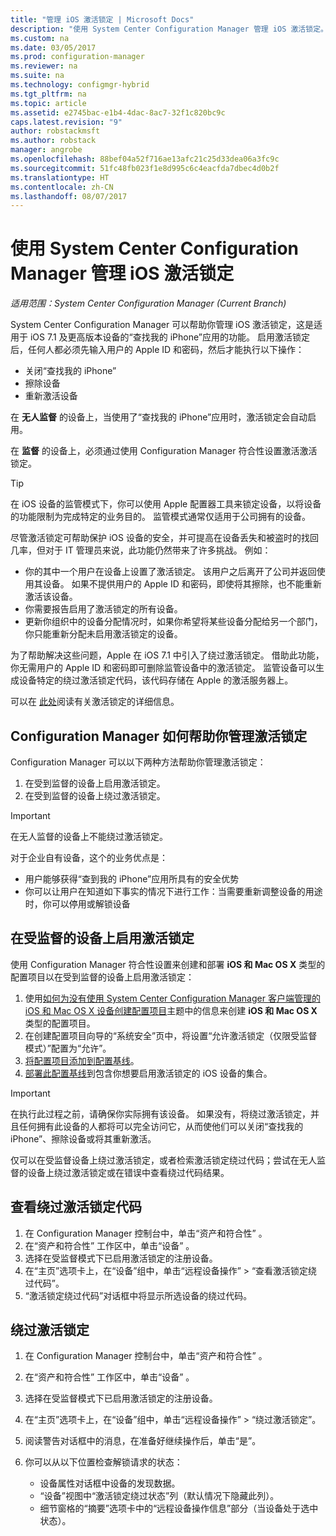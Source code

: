 ```yaml
---
title: "管理 iOS 激活锁定 | Microsoft Docs"
description: "使用 System Center Configuration Manager 管理 iOS 激活锁定。"
ms.custom: na
ms.date: 03/05/2017
ms.prod: configuration-manager
ms.reviewer: na
ms.suite: na
ms.technology: configmgr-hybrid
ms.tgt_pltfrm: na
ms.topic: article
ms.assetid: e2745bac-e1b4-4dac-8ac7-32f1c820bc9c
caps.latest.revision: "9"
author: robstackmsft
ms.author: robstack
manager: angrobe
ms.openlocfilehash: 88bef04a52f716ae13afc21c25d33dea06a3fc9c
ms.sourcegitcommit: 51fc48fb023f1e8d995c6c4eacfda7dbec4d0b2f
ms.translationtype: HT
ms.contentlocale: zh-CN
ms.lasthandoff: 08/07/2017
---
```

# <a name="manage-ios-activation-lock-with-system-center-configuration-manager"></a>使用 System Center Configuration Manager 管理 iOS 激活锁定

*适用范围：System Center Configuration Manager (Current Branch)*


System Center Configuration Manager 可以帮助你管理 iOS 激活锁定，这是适用于 iOS 7.1 及更高版本设备的“查找我的 iPhone”应用的功能。 启用激活锁定后，任何人都必须先输入用户的 Apple ID 和密码，然后才能执行以下操作：

- 关闭“查找我的 iPhone”
- 擦除设备
- 重新激活设备

在 **无人监督** 的设备上，当使用了“查找我的 iPhone”应用时，激活锁定会自动启用。

在 **监督** 的设备上，必须通过使用 Configuration Manager 符合性设置激活激活锁定。

> [!TIP]
> 在 iOS 设备的监管模式下，你可以使用 Apple 配置器工具来锁定设备，以将设备的功能限制为完成特定的业务目的。 监管模式通常仅适用于公司拥有的设备。

尽管激活锁定可帮助保护 iOS 设备的安全，并可提高在设备丢失和被盗时的找回几率，但对于 IT 管理员来说，此功能仍然带来了许多挑战。 例如：

- 你的其中一个用户在设备上设置了激活锁定。 该用户之后离开了公司并返回使用其设备。 如果不提供用户的 Apple ID 和密码，即使将其擦除，也不能重新激活该设备。
- 你需要报告启用了激活锁定的所有设备。
- 更新你组织中的设备分配情况时，如果你希望将某些设备分配给另一个部门， 你只能重新分配未启用激活锁定的设备。


为了帮助解决这些问题，Apple 在 iOS 7.1 中引入了绕过激活锁定。 借助此功能，你无需用户的 Apple ID 和密码即可删除监管设备中的激活锁定。 监管设备可以生成设备特定的绕过激活锁定代码，该代码存储在 Apple 的激活服务器上。

可以在 [此处](https://support.apple.com/HT201365)阅读有关激活锁定的详细信息。

## <a name="how-configuration-manager-helps-you-manage-activation-lock"></a>Configuration Manager 如何帮助你管理激活锁定

Configuration Manager 可以以下两种方法帮助你管理激活锁定：

1. 在受到监督的设备上启用激活锁定。
2. 在受到监督的设备上绕过激活锁定。

> [!IMPORTANT]
> 在无人监督的设备上不能绕过激活锁定。

对于企业自有设备，这个的业务优点是：



- 用户能够获得“查到我的 iPhone”应用所具有的安全优势
- 你可以让用户在知道如下事实的情况下进行工作：当需要重新调整设备的用途时，你可以停用或解锁设备


## <a name="enable-activation-lock-on-supervised-devices"></a>在受监督的设备上启用激活锁定

使用 Configuration Manager 符合性设置来创建和部署 **iOS 和 Mac OS X** 类型的配置项目以在受到监督的设备上启用激活锁定：

1. 使用[如何为没有使用 System Center Configuration Manager 客户端管理的 iOS 和 Mac OS X 设备创建配置项目](/sccm/compliance/deploy-use/create-configuration-items-for-ios-and-mac-os-x-devices-managed-without-the-client)主题中的信息来创建 **iOS 和 Mac OS X** 类型的配置项目。
2. 在创建配置项目向导的“系统安全”页中，将设置“允许激活锁定（仅限受监督模式）”配置为“允许”。
3. [将配置项目添加到配置基线](/sccm/compliance/deploy-use/create-configuration-baselines)。
4. [部署此配置基线](/sccm/compliance/deploy-use/deploy-configuration-baselines)到包含你想要启用激活锁定的 iOS 设备的集合。

> [!IMPORTANT]
> 在执行此过程之前，请确保你实际拥有该设备。 如果没有，将绕过激活锁定，并且任何拥有此设备的人都将可以完全访问它，从而使他们可以关闭“查找我的 iPhone”、擦除设备或将其重新激活。

仅可以在受监督设备上绕过激活锁定，或者检索激活锁定绕过代码；尝试在无人监督的设备上绕过激活锁定或在错误中查看绕过代码结果。



## <a name="view-the-activation-lock-bypass-code"></a>查看绕过激活锁定代码

1. 在 Configuration Manager 控制台中，单击“资产和符合性” 。
2. 在“资产和符合性”  工作区中，单击“设备” 。
3. 选择在受监督模式下已启用激活锁定的注册设备。
4. 在“主页”选项卡上，在“设备”组中，单击“远程设备操作” > “查看激活锁定绕过代码”。
5. “激活锁定绕过代码”对话框中将显示所选设备的绕过代码。

## <a name="bypass-activation-lock"></a>绕过激活锁定

1. 在 Configuration Manager 控制台中，单击“资产和符合性” 。
2. 在“资产和符合性”  工作区中，单击“设备” 。
3. 选择在受监督模式下已启用激活锁定的注册设备。
3. 在“主页”选项卡上，在“设备”组中，单击“远程设备操作” > “绕过激活锁定”。
5. 阅读警告对话框中的消息，在准备好继续操作后，单击“是”。
6. 你可以从以下位置检查解锁请求的状态：

    - 设备属性对话框中设备的发现数据。
    - “设备”视图中“激活锁定绕过状态”列（默认情况下隐藏此列）。
    - 细节窗格的“摘要”选项卡中的“远程设备操作信息”部分（当设备处于选中状态）。
